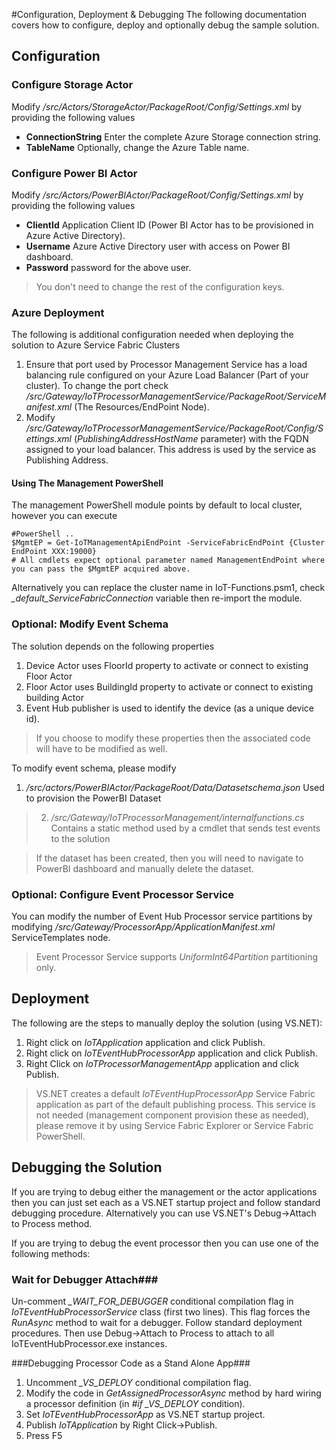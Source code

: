 #Configuration, Deployment & Debugging
The following documentation covers how to configure, deploy and optionally debug the sample solution.

## Configuration  ##

### Configure Storage Actor ###
Modify */src/Actors/StorageActor/PackageRoot/Config/Settings.xml* by providing the following values
- **ConnectionString** Enter the complete Azure Storage connection string.
- **TableName** Optionally, change the Azure Table name.


### Configure Power BI Actor ###
Modify */src/Actors/PowerBIActor/PackageRoot/Config/Settings.xml* by providing the following values
- **ClientId** Application Client ID (Power BI Actor has to be provisioned in Azure Active Directory).
- **Username** Azure Active Directory user with access on Power BI dashboard.
- **Password** password for the above user.

> You don't need to change the rest of the configuration keys.
### Azure Deployment ###
The following is additional configuration needed when deploying the solution to Azure Service Fabric Clusters
1. Ensure that port used by Processor Management Service has a load balancing rule configured on your Azure Load Balancer (Part of your cluster). To change the port check */src/Gateway/IoTProcessorManagementService/PackageRoot/ServiceManifest.xml* (The Resources/EndPoint Node).
2. Modify */src/Gateway/IoTProcessorManagementService/PackageRoot/Config/Settings.xml* (*PublishingAddressHostName* parameter) with the FQDN assigned to your load balancer. This address is used by the service as Publishing Address.

#### Using The Management PowerShell ####  
The management PowerShell module points by default to local cluster, however you can execute

```
#PowerShell ..
$MgmtEP = Get-IoTManagementApiEndPoint -ServiceFabricEndPoint {Cluster EndPoint XXX:19000}
# All cmdlets expect optional parameter named ManagementEndPoint where you can pass the $MgmtEP acquired above.
```
Alternatively you can replace the cluster name in IoT-Functions.psm1, check *_default_ServiceFabricConnection* variable then re-import the module.

### Optional: Modify Event Schema ###
The solution depends on the following properties
1. Device Actor uses FloorId property to activate or connect to existing Floor Actor
2. Floor Actor uses BuildingId property to activate or connect to existing building Actor
3. Event Hub publisher is used to identify the device (as a unique device id).

> If you choose to modify these properties then the associated code will have to be modified as well.

To modify event schema, please modify
1. */src/actors/PowerBIActor/PackageRoot/Data/Datasetschema.json* Used to provision the PowerBI Dataset
> 2. */src/Gateway/IoTProcessorManagement/internalfunctions.cs* Contains a static method used by a cmdlet that sends test events to the solution

> If the dataset has been created, then you will need to navigate to PowerBI dashboard and manually delete the dataset.

### Optional: Configure Event Processor Service ###
You can modify the number of Event Hub Processor service partitions by modifying */src/Gateway/ProcessorApp/ApplicationManifest.xml* ServiceTemplates node.

> Event Processor Service supports *UniformInt64Partition* partitioning only.

## Deployment ##
The following are the steps to manually deploy the solution (using VS.NET):

1. Right click on *IoTApplication* application and click Publish.
2. Right click on *IoTEventHubProcessorApp* application and click Publish.
3. Right Click on *IoTProcessorManagementApp* application and click Publish.

> VS.NET creates a default *IoTEventHupProcessorApp* Service Fabric application as part of the default publishing process. This service is not needed (management component provision these as needed), please remove it by using Service Fabric Explorer or Service Fabric PowerShell.

## Debugging the Solution ##
If you are trying to debug either the management or the actor applications then you can just set each as a VS.NET startup project and follow standard debugging procedure. Alternatively you can use VS.NET's Debug->Attach to Process method.

If you are trying to debug the event processor then you can use one of the following methods:

### Wait for Debugger Attach###
Un-comment *_WAIT_FOR_DEBUGGER* conditional compilation flag in *IoTEventHubProcessorService* class (first two lines). This flag forces the *RunAsync* method to wait for a debugger. Follow standard deployment procedures. Then use Debug->Attach to Process to attach to all IoTEventHubProcessor.exe instances.

###Debugging Processor Code as a Stand Alone App###
1. Uncomment *_VS_DEPLOY* conditional compilation flag.
2. Modify the code in *GetAssignedProcessorAsync* method by hard wiring a processor definition (in *#if _VS_DEPLOY* condition).
3. Set *IoTEventHubProcessorApp* as VS.NET startup project.
4. Publish *IoTApplication* by Right Click->Publish.
5. Press F5
